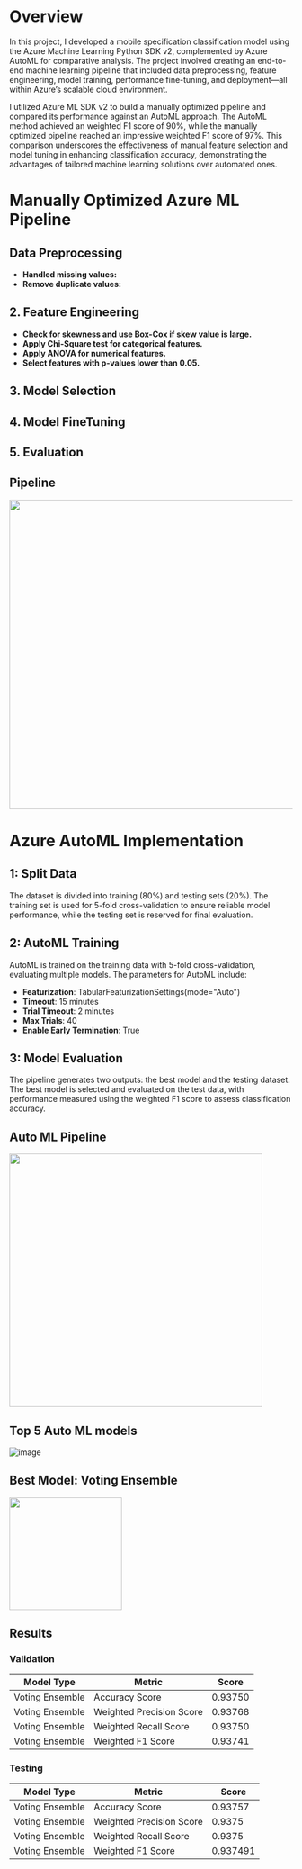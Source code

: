 # Overview

In this project, I developed a mobile specification classification model using the Azure Machine Learning Python SDK v2, complemented by Azure AutoML for comparative analysis. The project involved creating an end-to-end machine learning pipeline that included data preprocessing, feature engineering, model training, performance fine-tuning, and deployment—all within Azure’s scalable cloud environment.

I utilized Azure ML SDK v2 to build a manually optimized pipeline and compared its performance against an AutoML approach. The AutoML method achieved an weighted F1 score of 90%, while the manually optimized pipeline reached an impressive weighted F1 score of 97%. This comparison underscores the effectiveness of manual feature selection and model tuning in enhancing classification accuracy, demonstrating the advantages of tailored machine learning solutions over automated ones.

# Manually Optimized Azure ML Pipeline

## Data Preprocessing
- **Handled missing values:**
- **Remove duplicate values:**
  
## 2. Feature Engineering
- **Check for skewness and use Box-Cox if skew value is large.**
- **Apply Chi-Square test for categorical features.**
- **Apply ANOVA for numerical features.**
- **Select features with p-values lower than 0.05.**
  
## 3. Model Selection

## 4. Model FineTuning 

## 5. Evaluation 

## Pipeline
<img src="https://github.com/user-attachments/assets/139ed9c1-82e1-41e6-be27-e79131fbc595" width="550" />

# Azure AutoML Implementation

## 1: Split Data

The dataset is divided into training (80%) and testing sets (20%). The training set is used for 5-fold cross-validation to ensure reliable model performance, while the testing set is reserved for final evaluation. 

## 2: AutoML Training

AutoML is trained on the training data with 5-fold cross-validation, evaluating multiple models. The parameters for AutoML include:

- **Featurization**: TabularFeaturizationSettings(mode="Auto")
- **Timeout**: 15 minutes
- **Trial Timeout**: 2 minutes
- **Max Trials**: 40
- **Enable Early Termination**: True
  
## 3: Model Evaluation

The pipeline generates two outputs: the best model and the testing dataset. The best model is selected and evaluated on the test data, with performance measured using the weighted F1 score to assess classification accuracy.

## Auto ML Pipeline

<img src="https://github.com/user-attachments/assets/bd85257f-16d1-408e-95e8-8b024308d8c5" width="450" />

## Top 5 Auto ML models
![image](https://github.com/user-attachments/assets/6e8f78ed-a45b-4bd6-8360-70f8946ca278)


## Best Model: Voting Ensemble

<img src="https://github.com/user-attachments/assets/e1962351-c77b-491f-9a36-c0e8a5f7f47d" width="200" />

## Results 

### Validation 

| Model Type         | Metric         | Score |
|--------------------|----------------|-------|
| Voting Ensemble    |    Accuracy Score    | 0.93750  |
| Voting Ensemble    | Weighted Precision Score   | 0.93768    |
| Voting Ensemble    |    Weighted Recall Score        | 0.93750    |
| Voting Ensemble    |    Weighted F1 Score        | 0.93741    |

### Testing 

| Model Type         | Metric         | Score |
|--------------------|----------------|-------|
| Voting Ensemble    |    Accuracy Score    | 0.93757   |
| Voting Ensemble    | Weighted Precision Score   | 0.9375    |
| Voting Ensemble    |    Weighted Recall Score        | 0.9375    |
| Voting Ensemble    |    Weighted F1 Score        | 0.937491   |


